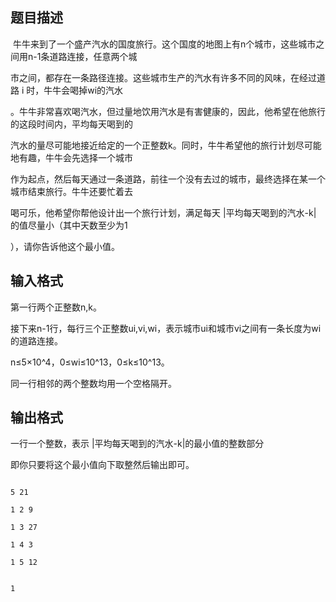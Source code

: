 ## 题目描述

<p> 牛牛来到了一个盛产汽水的国度旅行。这个国度的地图上有n个城市，这些城市之间用n-1条道路连接，任意两个城</p>
<div>
 市之间，都存在一条路径连接。这些城市生产的汽水有许多不同的风味，在经过道路 i 时，牛牛会喝掉wi的汽水
</div>
<div>
 。牛牛非常喜欢喝汽水，但过量地饮用汽水是有害健康的，因此，他希望在他旅行的这段时间内，平均每天喝到的
</div>
<div>
 汽水的量尽可能地接近给定的一个正整数k。同时，牛牛希望他的旅行计划尽可能地有趣，牛牛会先选择一个城市
</div>
<div>
 作为起点，然后每天通过一条道路，前往一个没有去过的城市，最终选择在某一个城市结束旅行。牛牛还要忙着去
</div>
<div>
 喝可乐，他希望你帮他设计出一个旅行计划，满足每天 |平均每天喝到的汽水-k| 的值尽量小（其中天数至少为1
</div>
<div>
 ），请你告诉他这个最小值。
</div>
<div></div>

## 输入格式

<div>
 第一行两个正整数n,k。
</div>
<div>
 接下来n-1行，每行三个正整数ui,vi,wi，表示城市ui和城市vi之间有一条长度为wi的道路连接。
</div>
<div>
 n≤5×10^4，0≤wi≤10^13，0≤k≤10^13。
</div>
<div>
 同一行相邻的两个整数均用一个空格隔开。
</div>
<div></div>

## 输出格式

<div>
 一行一个整数，表示 |平均每天喝到的汽水-k|的最小值的整数部分
</div>
<div>
 即你只要将这个最小值向下取整然后输出即可。
</div>
<div></div>

```input1
5 21
1 2 9
1 3 27
1 4 3
1 5 12
```
```output1
1
```
